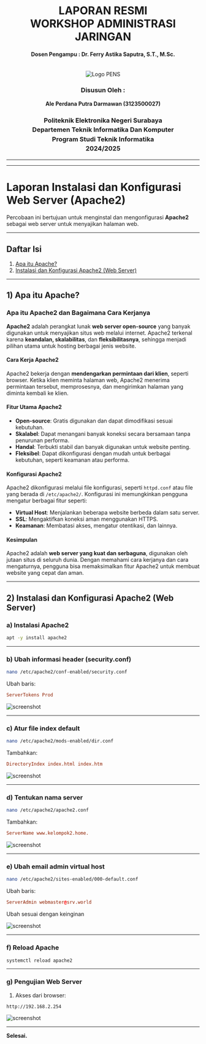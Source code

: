 <div align="center">
  <h1 style="text-align: center;font-weight: bold">LAPORAN RESMI<br>WORKSHOP ADMINISTRASI JARINGAN</h1>
  <h4 style="text-align: center;">Dosen Pengampu : Dr. Ferry Astika Saputra, S.T., M.Sc.</h4>
</div>
<br />
<div align="center">
  <img src="https://upload.wikimedia.org/wikipedia/id/4/44/Logo_PENS.png" alt="Logo PENS">
  <h3 style="text-align: center;">Disusun Oleh : </h3>
  <p style="text-align: center;">
    <strong>Ale Perdana Putra Darmawan (3123500027) </strong><br>
  </p>
<h3 style="text-align: center;line-height: 1.5">Politeknik Elektronika Negeri Surabaya<br>Departemen Teknik Informatika Dan Komputer<br>Program Studi Teknik Informatika<br>2024/2025</h3>
  <hr><hr>
</div>

# Laporan Instalasi dan Konfigurasi Web Server (Apache2)

Percobaan ini bertujuan untuk menginstal dan mengonfigurasi **Apache2** sebagai web server untuk menyajikan halaman web.

---

## Daftar Isi

1) [Apa itu Apache?](#1-definisi-apache)  
2) [Instalasi dan Konfigurasi Apache2 (Web Server)](#2-instalasi-dan-konfigurasi-apache2-web-server)

---

## 1) Apa itu Apache?

### **Apa itu Apache2 dan Bagaimana Cara Kerjanya**

**Apache2** adalah perangkat lunak **web server open-source** yang banyak digunakan untuk menyajikan situs web melalui internet. Apache2 terkenal karena **keandalan, skalabilitas**, dan **fleksibilitasnya**, sehingga menjadi pilihan utama untuk hosting berbagai jenis website.

#### **Cara Kerja Apache2**

Apache2 bekerja dengan **mendengarkan permintaan dari klien**, seperti browser. Ketika klien meminta halaman web, Apache2 menerima permintaan tersebut, memprosesnya, dan mengirimkan halaman yang diminta kembali ke klien.

#### **Fitur Utama Apache2**

* **Open-source**: Gratis digunakan dan dapat dimodifikasi sesuai kebutuhan.
* **Skalabel**: Dapat menangani banyak koneksi secara bersamaan tanpa penurunan performa.
* **Handal**: Terbukti stabil dan banyak digunakan untuk website penting.
* **Fleksibel**: Dapat dikonfigurasi dengan mudah untuk berbagai kebutuhan, seperti keamanan atau performa.

#### **Konfigurasi Apache2**

Apache2 dikonfigurasi melalui file konfigurasi, seperti `httpd.conf` atau file yang berada di `/etc/apache2/`. Konfigurasi ini memungkinkan pengguna mengatur berbagai fitur seperti:

* **Virtual Host**: Menjalankan beberapa website berbeda dalam satu server.
* **SSL**: Mengaktifkan koneksi aman menggunakan HTTPS.
* **Keamanan**: Membatasi akses, mengatur otentikasi, dan lainnya.

#### **Kesimpulan**

Apache2 adalah **web server yang kuat dan serbaguna**, digunakan oleh jutaan situs di seluruh dunia. Dengan memahami cara kerjanya dan cara mengaturnya, pengguna bisa memaksimalkan fitur Apache2 untuk membuat website yang cepat dan aman.

---

## 2) Instalasi dan Konfigurasi Apache2 (Web Server)

### a) Instalasi Apache2

```bash
apt -y install apache2
```

---

### b) Ubah informasi header (security.conf)

```bash
nano /etc/apache2/conf-enabled/security.conf
```

Ubah baris:
```conf
ServerTokens Prod
```

![screenshot](assets/apache-2.jpg)

---

### c) Atur file index default

```bash
nano /etc/apache2/mods-enabled/dir.conf
```

Tambahkan:
```conf
DirectoryIndex index.html index.htm
```

![screenshot](assets/apache-3.jpg)

---

### d) Tentukan nama server

```bash
nano /etc/apache2/apache2.conf
```

Tambahkan:
```conf
ServerName www.kelompok2.home.
```

![screenshot](assets/apache-4.jpg)

---

### e) Ubah email admin virtual host

```bash
nano /etc/apache2/sites-enabled/000-default.conf
```

Ubah baris:
```conf
ServerAdmin webmaster@srv.world
```
Ubah sesuai dengan keinginan

![screenshot](assets/apache-5.jpg)

---

### f) Reload Apache

```bash
systemctl reload apache2
```

---

### g) Pengujian Web Server

1. Akses dari browser:
```
http://192.168.2.254
```


![screenshot](assets/apache.jpg)

---

**Selesai.**
```
